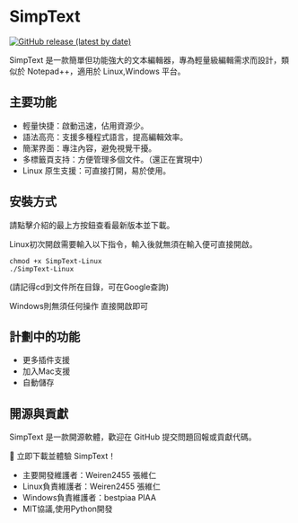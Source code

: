 # SimpText
[![GitHub release (latest by date)](https://img.shields.io/github/v/release/Weiren2455/SimpText)](https://github.com/Weiren2455/SimpText/releases/latest)

SimpText 是一款簡單但功能強大的文本編輯器，專為輕量級編輯需求而設計，類似於 Notepad++，適用於 Linux,Windows 平台。

## 主要功能
- 輕量快捷：啟動迅速，佔用資源少。
- 語法高亮：支援多種程式語言，提高編輯效率。
- 簡潔界面：專注內容，避免視覺干擾。
- 多標籤頁支持：方便管理多個文件。（還正在實現中）
- Linux 原生支援：可直接打開，易於使用。

## 安裝方式
請點擊介紹的最上方按鈕查看最新版本並下載。

Linux初次開啟需要輸入以下指令，輸入後就無須在輸入便可直接開啟。
```
chmod +x SimpText-Linux
./SimpText-Linux
```
(請記得cd到文件所在目錄，可在Google查詢)

Windows則無須任何操作 直接開啟即可
## 計劃中的功能
- 更多插件支援
- 加入Mac支援
- 自動儲存

## 開源與貢獻
SimpText 是一款開源軟體，歡迎在 GitHub 提交問題回報或貢獻代碼。

🚀 立即下載並體驗 SimpText！
- 主要開發維護者：Weiren2455 張維仁
- Linux負責維護者：Weiren2455 張維仁
- Windows負責維護者：bestpiaa PIAA
- MIT協議,使用Python開發
